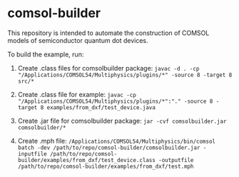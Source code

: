 # comsol-builder
This repository is intended to automate the construction of COMSOL models of semiconductor quantum dot devices.

To build the example, run:

1. Create .class files for comsolbuilder package:
`javac -d . -cp "/Applications/COMSOL54/Multiphysics/plugins/*" -source 8 -target 8 src/*`

2. Create .class file for example:
`javac -cp "/Applications/COMSOL54/Multiphysics/plugins/*":"." -source 8 -target 8 examples/from_dxf/test_device.java`

3. Create .jar file for comsolbuilder package:
`jar -cvf comsolbuilder.jar comsolbuilder/*`

4. Create .mph file: 
`/Applications/COMSOL54/Multiphysics/bin/comsol batch -dev /path/to/repo/comsol-builder/comsolbuilder.jar -inputfile /path/to/repo/comsol-builder/examples/from_dxf/test_device.class -outputfile /path/to/repo/comsol-builder/examples/from_dxf/test.mph`
